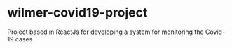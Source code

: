 # wilmer-covid19-project
Project based in ReactJs for developing a system for monitoring the Covid-19 cases
